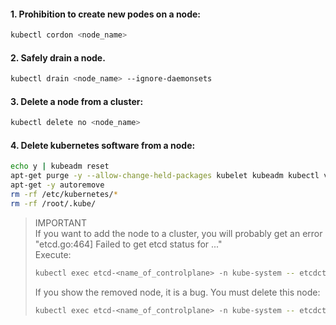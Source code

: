 #### 1. Prohibition to create new podes on a node:
``` bash
kubectl cordon <node_name>
```
#### 2. Safely drain a node.
``` bash 
kubectl drain <node_name> --ignore-daemonsets
```
#### 3. Delete a node from a cluster:
``` bash 
kubectl delete no <node_name>
```
#### 4. Delete kubernetes software from a node:
``` bash 
echo y | kubeadm reset
apt-get purge -y --allow-change-held-packages kubelet kubeadm kubectl vim htop docker docker.io docker-engine containerd runc
apt-get -y autoremove
rm -rf /etc/kubernetes/*
rm -rf /root/.kube/
```
> IMPORTANT  
> If you want to add the node to a cluster, you will probably get an error "etcd.go:464] Failed to get etcd status for ..."  
> Execute:
> ``` bash
> kubectl exec etcd-<name_of_controlplane> -n kube-system -- etcdctl --cacert /etc/kubernetes/pki/etcd/ca.crt --cert /etc/kubernetes/pki/etcd/peer.crt --key /etc/kubernetes/pki/etcd/peer.key member list
> ```
> If you show the removed node, it is a bug. You must delete this node:
> ``` bash
> kubectl exec etcd-<name_of_controlplane> -n kube-system -- etcdctl --cacert /etc/kubernetes/pki/etcd/ca.crt --cert /etc/kubernetes/pki/etcd/peer.crt --key /etc/kubernetes/pki/etcd/peer.key member remove <node_id>
> ```
